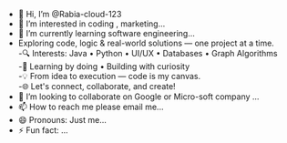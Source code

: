 - 👋 Hi, I’m @Rabia-cloud-123
- 👀 I’m interested in coding , marketing...
- 🌱 I’m currently learning software engineering...
- Exploring code, logic & real-world solutions — one project at a time.  
-🔍 Interests: Java • Python • UI/UX • Databases • Graph Algorithms  
-🧠 Learning by doing • Building with curiosity  
-💡 From idea to execution — code is my canvas.  
-🌐 Let's connect, collaborate, and create!
- 💞️ I’m looking to collaborate on Google or Micro-soft company  ...
- 📫 How to reach me please email me...
- 😄 Pronouns: Just me...
- ⚡ Fun fact: ...

<!---
Rabia-cloud-123/Rabia-cloud-123 is a ✨ special ✨ repository because its `README.md` (this file) appears on your GitHub profile.
You can click the Preview link to take a look at your changes.
--->

